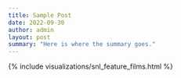 ```yaml
---
title: Sample Post
date: 2022-09-30
author: admin
layout: post
summary: "Here is where the summary goes."
---
```

{% include visualizations/snl_feature_films.html %}